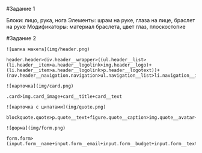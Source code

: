 #Задание 1

Блоки: лицо, рука, нога
Элементы: шрам на руке, глаза на лице, браслет на руке
Модификаторы: материал браслета, цвет глаз, плоскостопие 



#Задание 2

```
![шапка макета](img/header.png)

header.header>div.header__wrapper>((ul.header__list>(li.header__item>a.header__logolink>img.header__logo)+(li.header__item>a.header__logolink>p.header__logotext))+(nav.header__navigation.navigation>ul.navigation__list>li.navigation__item*4>a.navigation__link))

![карточка](img/card.png)

.card>img.card_image+card__title+card__text

![карточка с цитатами](img/quote.png)

blockquote.quote>p.quote__text+figure.quote__caption>img.quote__avatar+figcaption.quote__author

![форма](img/form.png)

form.form>(input.form__name+input.form__email+input.form__budget+input.form__text+input.form__send)
```
